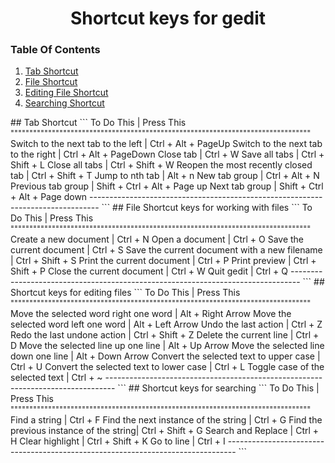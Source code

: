 # <center> Shortcut keys for gedit </center>

### Table Of Contents
1. [Tab Shortcut](#TabShortcut)
2. [File Shortcut](#FileShortcut)
3. [Editing File Shortcut](#editingFileShortcut)
4. [Searching Shortcut](#searchingShortcut)


<a name="TabShortcut" />
## Tab Shortcut
```
To Do This                          |	Press This
⁼⁼⁼⁼⁼⁼⁼⁼⁼⁼⁼⁼⁼⁼⁼⁼⁼⁼⁼⁼⁼⁼⁼⁼⁼⁼⁼⁼⁼⁼⁼⁼⁼⁼⁼⁼⁼⁼⁼⁼⁼⁼⁼⁼⁼⁼⁼⁼⁼⁼⁼⁼⁼⁼⁼⁼⁼⁼⁼⁼⁼⁼⁼⁼⁼⁼⁼⁼⁼⁼⁼⁼⁼⁼⁼⁼⁼⁼⁼⁼
Switch to the next tab to the left  |	Ctrl + Alt + PageUp
Switch to the next tab to the right |	Ctrl + Alt + PageDown
Close tab                           |	Ctrl + W
Save all tabs                       |	Ctrl + Shift + L
Close all tabs                      |	Ctrl + Shift + W
Reopen the most recently closed tab |	Ctrl + Shift + T
Jump to nth tab                     |	Alt  + n
New tab group                       |	Ctrl + Alt + N
Previous tab group                  |	Shift + Ctrl + Alt + Page up
Next tab group                      |	Shift + Ctrl + Alt + Page down
--------------------------------------------------------------------------------
```

<a name="FileShortcut" />
## File Shortcut keys for working with files
```
To Do This                                      |	Press This
⁼⁼⁼⁼⁼⁼⁼⁼⁼⁼⁼⁼⁼⁼⁼⁼⁼⁼⁼⁼⁼⁼⁼⁼⁼⁼⁼⁼⁼⁼⁼⁼⁼⁼⁼⁼⁼⁼⁼⁼⁼⁼⁼⁼⁼⁼⁼⁼⁼⁼⁼⁼⁼⁼⁼⁼⁼⁼⁼⁼⁼⁼⁼⁼⁼⁼⁼⁼⁼⁼⁼⁼⁼⁼⁼⁼⁼⁼⁼⁼
Create a new document                           |	Ctrl + N
Open a document                                 |	Ctrl + O
Save the current document                       |	Ctrl + S
Save the current document with a new filename   |	Ctrl + Shift + S
Print the current document                      |	Ctrl + P
Print preview                                   |	Ctrl + Shift + P
Close the current document                      |	Ctrl + W
Quit gedit                                      |	Ctrl + Q
--------------------------------------------------------------------------------
```

<a name="editingFileShortcut" />
## Shortcut keys for editing files
```
To Do This                                  |	Press This
⁼⁼⁼⁼⁼⁼⁼⁼⁼⁼⁼⁼⁼⁼⁼⁼⁼⁼⁼⁼⁼⁼⁼⁼⁼⁼⁼⁼⁼⁼⁼⁼⁼⁼⁼⁼⁼⁼⁼⁼⁼⁼⁼⁼⁼⁼⁼⁼⁼⁼⁼⁼⁼⁼⁼⁼⁼⁼⁼⁼⁼⁼⁼⁼⁼⁼⁼⁼⁼⁼⁼⁼⁼⁼⁼⁼⁼⁼⁼⁼
Move the selected word right one word       |	Alt + Right Arrow
Move the selected word left one word        |	Alt + Left Arrow
Undo the last action                        |	Ctrl + Z
Redo the last undone action                 |	Ctrl + Shift + Z
Delete the current line                     |	Ctrl + D
Move the selected line up one line          |	Alt + Up Arrow
Move the selected line down one line        |	Alt + Down Arrow
Convert the selected text to upper case     |	Ctrl + U
Convert the selected text to lower case     |	Ctrl + L
Toggle case of the selected text            |	Ctrl + ~
--------------------------------------------------------------------------------
```

<a name="searchingShortcut"/>
## Shortcut keys for searching
```
To Do This                              |	Press This
⁼⁼⁼⁼⁼⁼⁼⁼⁼⁼⁼⁼⁼⁼⁼⁼⁼⁼⁼⁼⁼⁼⁼⁼⁼⁼⁼⁼⁼⁼⁼⁼⁼⁼⁼⁼⁼⁼⁼⁼⁼⁼⁼⁼⁼⁼⁼⁼⁼⁼⁼⁼⁼⁼⁼⁼⁼⁼⁼⁼⁼⁼⁼⁼⁼⁼⁼⁼⁼⁼⁼⁼⁼⁼⁼⁼⁼⁼⁼⁼
Find a string                           |	Ctrl + F
Find the next instance of the string    |	Ctrl + G
Find the previous instance of the string|	Ctrl + Shift + G
Search and Replace                      |	Ctrl + H
Clear highlight                         |	Ctrl + Shift + K
Go to line                              |	Ctrl + I
--------------------------------------------------------------------------------
```	
